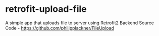 # retrofit-upload-file

A simple app that uploads file to server using Retrofit2
Backend Source Code - https://github.com/philipplackner/FileUpload
